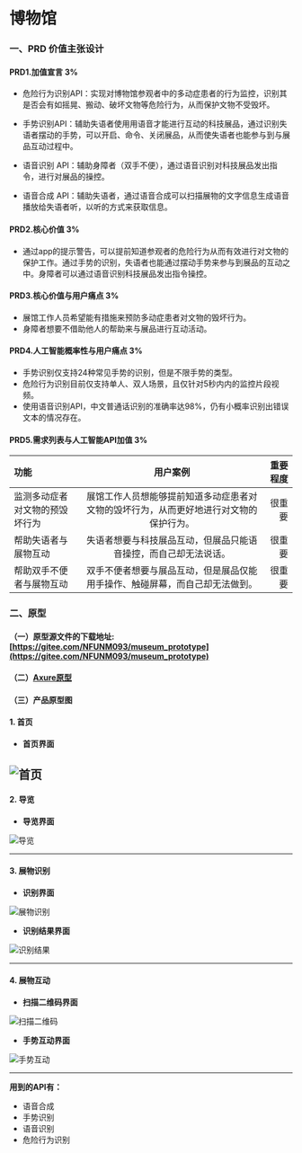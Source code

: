 # 博物馆

### **一、PRD 价值主张设计**

#### **PRD1.加值宣言 3%**

- 危险行为识别API：实现对博物馆参观者中的多动症患者的行为监控，识别其是否会有如摇晃、搬动、破坏文物等危险行为，从而保护文物不受毁坏。

- 手势识别API：辅助失语者使用用语音才能进行互动的科技展品，通过识别失语者摆动的手势，可以开启、命令、关闭展品，从而使失语者也能参与到与展品互动过程中。

- 语音识别 API：辅助身障者（双手不便），通过语音识别对科技展品发出指令，进行对展品的操控。

- 语音合成 API：辅助失语者，通过语音合成可以扫描展物的文字信息生成语音播放给失语者听，以听的方式来获取信息。

#### **PRD2.核心价值 3%**

- 通过app的提示警告，可以提前知道参观者的危险行为从而有效进行对文物的保护工作。通过手势的识别，失语者也能通过摆动手势来参与到展品的互动之中。身障者可以通过语音识别科技展品发出指令操控。

#### **PRD3.核心价值与用户痛点 3%**
- 展馆工作人员希望能有措施来预防多动症患者对文物的毁坏行为。
- 身障者想要不借助他人的帮助来与展品进行互动活动。

#### **PRD4.人工智能概率性与用户痛点 3%**
- 手势识别仅支持24种常见手势的识别，但是不限手势的类型。
- 危险行为识别目前仅支持单人、双人场景，且仅针对5秒内内的监控片段视频。
- 使用语音识别API，中文普通话识别的准确率达98%，仍有小概率识别出错误文本的情况存在。

#### **PRD5.需求列表与人工智能API加值 3%**
|功能|用户案例|重要程度|
|:-|:-:|-:|
|监测多动症者对文物的预毁坏行为|展馆工作人员想能够提前知道多动症患者对文物的毁坏行为，从而更好地进行对文物的保护行为。|很重要|
|帮助失语者与展物互动|失语者想要与科技展品互动，但展品只能语音操控，而自己却无法说话。|很重要|
|帮助双手不便者与展物互动|双手不便者想要与展品互动，但是展品仅能用手操作、触碰屏幕，而自己却无法做到。|很重要|

### **二、原型**
#### **（一）原型源文件**的下载地址:[https://gitee.com/NFUNM093/museum_prototype](https://gitee.com/NFUNM093/museum_prototype)


#### **（二）**[Axure原型](http://nfunm093.gitee.io/museum_prototype)


#### **（三）产品原型图**
#### **1. 首页**
- **首页界面**

![首页](https://upload-images.jianshu.io/upload_images/9776460-132dd6a08e4efb02.png?imageMogr2/auto-orient/strip%7CimageView2/2/w/1240)
---
#### **2. 导览**
- **导览界面**

![导览](https://upload-images.jianshu.io/upload_images/9776460-bd8667cef91a4f62.png?imageMogr2/auto-orient/strip%7CimageView2/2/w/1240)

---
#### **3. 展物识别**
- **识别界面**

![展物识别](https://upload-images.jianshu.io/upload_images/9776460-819a19505f177648.png?imageMogr2/auto-orient/strip%7CimageView2/2/w/1240)

- **识别结果界面**

![识别结果](https://upload-images.jianshu.io/upload_images/9776460-2039111f60c6c08f.png?imageMogr2/auto-orient/strip%7CimageView2/2/w/1240)

---
#### **4. 展物互动**
- **扫描二维码界面**

![扫描二维码](https://upload-images.jianshu.io/upload_images/9776460-11bbdff03cdfb6bb.png?imageMogr2/auto-orient/strip%7CimageView2/2/w/1240)

- **手势互动界面**

![手势互动](https://upload-images.jianshu.io/upload_images/9776460-2adc9b953aeffa02.png?imageMogr2/auto-orient/strip%7CimageView2/2/w/1240)

---

**用到的API有：**
- 语音合成
- 手势识别
- 语音识别
- 危险行为识别
